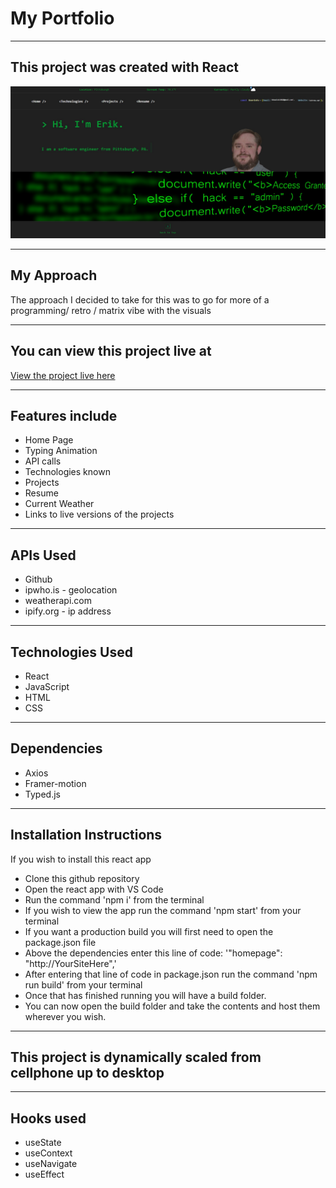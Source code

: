 # My Portfolio
<hr>

## This project was created with React
![Alt text](src/images/portfolioscreenshot.jpg)

<hr>

## My Approach
The approach I decided to take for this was to go for more of a programming/ retro / matrix vibe with the visuals

<hr>

## You can view this project live at
[View the project live here](http://loitrem.tplinkdns.com/)

<hr>

## Features include
- Home Page
- Typing Animation
- API calls
- Technologies known
- Projects
- Resume
- Current Weather
- Links to live versions of the projects

<hr>

## APIs Used

 - Github
 - ipwho.is - geolocation
 - weatherapi.com
 - ipify.org - ip address

 <hr>

## Technologies Used

 - React
 - JavaScript
 - HTML
 - CSS

 <hr>

## Dependencies

 - Axios
 - Framer-motion
 - Typed.js

  <hr>

## Installation Instructions
If you wish to install this react app

 - Clone this github repository
 - Open the react app with VS Code
 - Run the command 'npm i' from the terminal
 - If you wish to view the app run the command 'npm start' from your terminal
 - If you want a production build you will first need to open the package.json file
 - Above the dependencies enter this line of code:  '"homepage": "http://YourSiteHere",'
 - After entering that line of code in package.json run the command 'npm run build' from your terminal
 - Once that has finished running you will have a build folder.
 - You can now open the build folder and take the contents and host them wherever you wish.

<hr>

## This project is dynamically scaled from cellphone up to desktop

<hr>

## Hooks used

 - useState
 - useContext
 - useNavigate
 - useEffect
